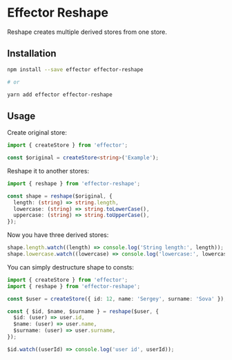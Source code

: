 # Effector Reshape

Reshape creates multiple derived stores from one store.

## Installation

```bash
npm install --save effector effector-reshape

# or

yarn add effector effector-reshape
```

## Usage

Create original store:

```ts
import { createStore } from 'effector';

const $original = createStore<string>('Example');
```

Reshape it to another stores:

```ts
import { reshape } from 'effector-reshape';

const shape = reshape($original, {
  length: (string) => string.length,
  lowercase: (string) => string.toLowerCase(),
  uppercase: (string) => string.toUpperCase(),
});
```

Now you have three derived stores:

```ts
shape.length.watch((length) => console.log('String length:', length));
shape.lowercase.watch((lowercase) => console.log('lowercase:', lowercase));
```

You can simply destructure shape to consts:

```ts
import { createStore } from 'effector';
import { reshape } from 'effector-reshape';

const $user = createStore({ id: 12, name: 'Sergey', surname: 'Sova' });

const { $id, $name, $surname } = reshape($user, {
  $id: (user) => user.id,
  $name: (user) => user.name,
  $surname: (user) => user.surname,
});

$id.watch((userId) => console.log('user id', userId));
```
